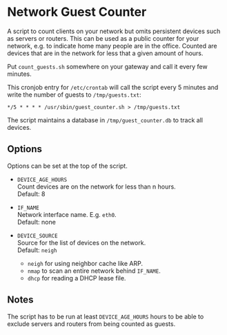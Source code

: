 # Network Guest Counter

A script to count clients on your network but omits persistent devices such as servers or routers.
This can be used as a public counter for your network, e.g. to indicate home many people are in the office.
Counted are devices that are in the network for less that a given amount of hours.

Put `count_guests.sh` somewhere on your gateway and call it every few minutes.

This cronjob entry for `/etc/crontab` will call the script every 5 minutes and write the number of guests to `/tmp/guests.txt`:

```
*/5 * * * * /usr/sbin/guest_counter.sh > /tmp/guests.txt
```

The script maintains a database in `/tmp/guest_counter.db` to track all devices.

## Options

Options can be set at the top of the script.

* `DEVICE_AGE_HOURS`  
  Count devices are on the network for less than n hours.  
  Default: 8

* `IF_NAME`  
  Network interface name. E.g. `eth0`.  
  Default: none

* `DEVICE_SOURCE`  
  Source for the list of devices on the network.  
  Default: `neigh`
  * `neigh` for using neighbor cache like ARP.
  * `nmap` to scan an entire network behind `IF_NAME`.
  * `dhcp` for reading a DHCP lease file.

## Notes

The script has to be run at least `DEVICE_AGE_HOURS` hours to be able to exclude servers and routers from being counted as guests.
